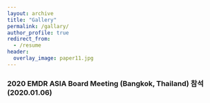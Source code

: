 ```yaml
---
layout: archive
title: "Gallery"
permalink: /gallary/
author_profile: true
redirect_from:
  - /resume
header:
  overlay_image: paper11.jpg
---
```


### 2020 EMDR ASIA Board Meeting (Bangkok, Thailand) 참석 (2020.01.06)

<img src="20200106.png" alt="">
